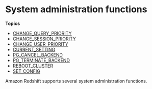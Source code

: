 # System administration functions<a name="r_System_administration_functions"></a>

**Topics**
+ [CHANGE\_QUERY\_PRIORITY](r_CHANGE_QUERY_PRIORITY.md)
+ [CHANGE\_SESSION\_PRIORITY](r_CHANGE_SESSION_PRIORITY.md)
+ [CHANGE\_USER\_PRIORITY](r_CHANGE_USER_PRIORITY.md)
+ [CURRENT\_SETTING](r_CURRENT_SETTING.md)
+ [PG\_CANCEL\_BACKEND](PG_CANCEL_BACKEND.md)
+ [PG\_TERMINATE\_BACKEND](PG_TERMINATE_BACKEND.md)
+ [REBOOT\_CLUSTER](r_REBOOT_CLUSTER.md)
+ [SET\_CONFIG](r_SET_CONFIG.md)

Amazon Redshift supports several system administration functions\.